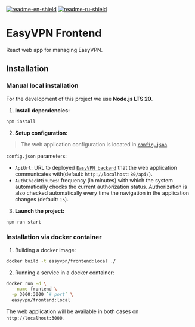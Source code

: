 [![readme-en-shield]][readme-en-url]
[![readme-ru-shield]][readme-ru-url]

# EasyVPN Frontend

React web app for managing EasyVPN.

## Installation

### Manual local installation

For the development of this project we use **Node.js LTS 20**.

1. **Install dependencies:**

```bash
npm install
```

2. **Setup configuration:**

> The web application configuration is located in [`config.json`](./src/config.json).

`config.json` parameters:

- `ApiUrl`: URL to deployed [`EasyVPN backend`](../backend/README.md) that the web application communicates 
with(default: `http://localhost:80/api/`).
- `AuthCheckMinutes`: frequency (in minutes) with which the system automatically checks the current authorization 
status. Authorization is also checked automatically every time the navigation in the application 
changes (default: `15`).

3. **Launch the project:**

```bash
npm run start
```

### Installation via docker container

1. Building a docker image:

```bash
docker build -t easyvpn/frontend:local ./
```

2. Running a service in a docker container:

```bash
docker run -d \
  --name frontend \
  -p 3000:3000 `# port` \
  easyvpn/frontend:local
```

The web application will be available in both cases on `http://localhost:3000`.

[readme-en-shield]: https://img.shields.io/badge/en-blue
[readme-en-url]: README.md
[readme-ru-shield]: https://img.shields.io/badge/ru-gray
[readme-ru-url]: README.ru_RU.md